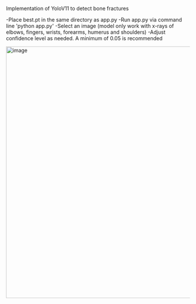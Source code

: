 Implementation of YoloV11 to detect bone fractures

-Place best.pt in the same directory as app.py
-Run app.py via command line 'python app.py'
-Select an image (model only work with x-rays of elbows, fingers, wrists, forearms, humerus and shoulders)
-Adjust confidence level as needed. A minimum of 0.05 is recommended

<img width="808" height="690" alt="image" src="https://github.com/user-attachments/assets/9d852494-360e-4c43-9c7d-0ff7849b5427" />
